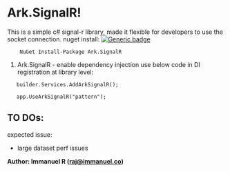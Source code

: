 # Ark.SignalR!

This is a simple c# signal-r library, made it flexible for developers to use the socket connection.
nuget install:
[![Generic badge](https://img.shields.io/nuget/v/Ark.SignalR?color=green&label=nuget&style=for-the-badge)](https://www.nuget.org/packages/Ark.SignalR)
````
    NuGet Install-Package Ark.SignalR
````

1. Ark.SignalR - enable dependency injection
use below code in DI registration at library level:

````
   builder.Services.AddArkSignalR();

   app.UseArkSignalR("pattern");
````

TO DOs:
- 

expected issue:

- large dataset perf issues

**Author: Immanuel R (raj@immanuel.co)**